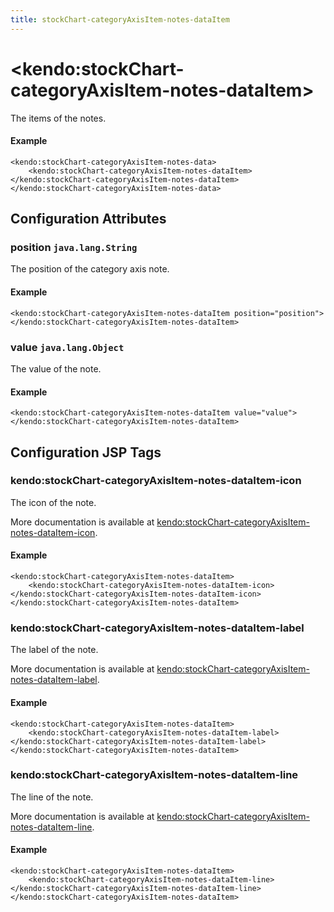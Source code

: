 ```yaml
---
title: stockChart-categoryAxisItem-notes-dataItem
---
```


# \<kendo:stockChart-categoryAxisItem-notes-dataItem\>

The items of the notes.

#### Example
    <kendo:stockChart-categoryAxisItem-notes-data>
        <kendo:stockChart-categoryAxisItem-notes-dataItem></kendo:stockChart-categoryAxisItem-notes-dataItem>
    </kendo:stockChart-categoryAxisItem-notes-data>

## Configuration Attributes

### position `java.lang.String`

The position of the category axis note.

#### Example
    <kendo:stockChart-categoryAxisItem-notes-dataItem position="position">
    </kendo:stockChart-categoryAxisItem-notes-dataItem>

### value `java.lang.Object`

The value of the note.

#### Example
    <kendo:stockChart-categoryAxisItem-notes-dataItem value="value">
    </kendo:stockChart-categoryAxisItem-notes-dataItem>


##  Configuration JSP Tags

### kendo:stockChart-categoryAxisItem-notes-dataItem-icon

The icon of the note.

More documentation is available at [kendo:stockChart-categoryAxisItem-notes-dataItem-icon](/api/wrappers/jsp/stockchart/categoryaxisitem-notes-dataitem-icon).

#### Example

    <kendo:stockChart-categoryAxisItem-notes-dataItem>
        <kendo:stockChart-categoryAxisItem-notes-dataItem-icon></kendo:stockChart-categoryAxisItem-notes-dataItem-icon>
    </kendo:stockChart-categoryAxisItem-notes-dataItem>

### kendo:stockChart-categoryAxisItem-notes-dataItem-label

The label of the note.

More documentation is available at [kendo:stockChart-categoryAxisItem-notes-dataItem-label](/api/wrappers/jsp/stockchart/categoryaxisitem-notes-dataitem-label).

#### Example

    <kendo:stockChart-categoryAxisItem-notes-dataItem>
        <kendo:stockChart-categoryAxisItem-notes-dataItem-label></kendo:stockChart-categoryAxisItem-notes-dataItem-label>
    </kendo:stockChart-categoryAxisItem-notes-dataItem>

### kendo:stockChart-categoryAxisItem-notes-dataItem-line

The line of the note.

More documentation is available at [kendo:stockChart-categoryAxisItem-notes-dataItem-line](/api/wrappers/jsp/stockchart/categoryaxisitem-notes-dataitem-line).

#### Example

    <kendo:stockChart-categoryAxisItem-notes-dataItem>
        <kendo:stockChart-categoryAxisItem-notes-dataItem-line></kendo:stockChart-categoryAxisItem-notes-dataItem-line>
    </kendo:stockChart-categoryAxisItem-notes-dataItem>

